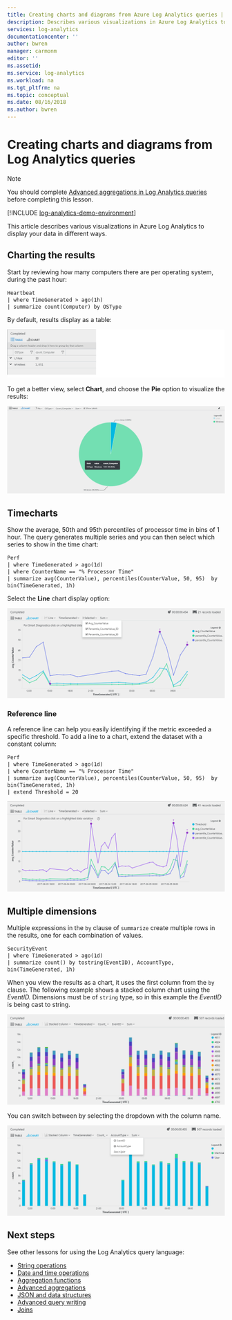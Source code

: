 ```yaml
---
title: Creating charts and diagrams from Azure Log Analytics queries | Microsoft Docs
description: Describes various visualizations in Azure Log Analytics to display your data in different ways.
services: log-analytics
documentationcenter: ''
author: bwren
manager: carmonm
editor: ''
ms.assetid: 
ms.service: log-analytics
ms.workload: na
ms.tgt_pltfrm: na
ms.topic: conceptual
ms.date: 08/16/2018
ms.author: bwren
---
```


# Creating charts and diagrams from Log Analytics queries

> [!NOTE]
> You should complete [Advanced aggregations in Log Analytics queries](advanced-aggregations.md) before completing this lesson.

[!INCLUDE [log-analytics-demo-environment](../../../includes/log-analytics-demo-environment.md)]

This article describes various visualizations in Azure Log Analytics to display your data in different ways.

## Charting the results
Start by reviewing how many computers there are per operating system, during the past hour:

```Kusto
Heartbeat
| where TimeGenerated > ago(1h)
| summarize count(Computer) by OSType  
```

By default, results display as a table:

![Table](media/charts/table-display.png)

To get a better view, select **Chart**, and choose the **Pie** option to visualize the results:

![Pie chart](media/charts/charts-and-diagrams-pie.png)


## Timecharts
Show the average, 50th and 95th percentiles of processor time in bins of 1 hour. The query generates multiple series and you can then select which series to show in the time chart:

```Kusto
Perf
| where TimeGenerated > ago(1d) 
| where CounterName == "% Processor Time" 
| summarize avg(CounterValue), percentiles(CounterValue, 50, 95)  by bin(TimeGenerated, 1h)
```

Select the **Line** chart display option:

![Line chart](media/charts/charts-and-diagrams-multiSeries.png)

### Reference line

A reference line can help you easily identifying if the metric exceeded a specific threshold. To add a line to a chart, extend the dataset with a constant column:

```Kusto
Perf
| where TimeGenerated > ago(1d) 
| where CounterName == "% Processor Time" 
| summarize avg(CounterValue), percentiles(CounterValue, 50, 95)  by bin(TimeGenerated, 1h)
| extend Threshold = 20
```

![Reference line](media/charts/charts-and-diagrams-multiSeriesThreshold.png)

## Multiple dimensions
Multiple expressions in the `by` clause of `summarize` create multiple rows in the results, one for each combination of values.

```Kusto
SecurityEvent
| where TimeGenerated > ago(1d)
| summarize count() by tostring(EventID), AccountType, bin(TimeGenerated, 1h)
```

When you view the results as a chart, it uses the first column from the `by` clause. The following example shows a stacked column chart using the _EventID._ Dimensions must be of `string` type, so in this example the _EventID_ is being cast to string. 

![Bar chart EventID](media/charts/charts-and-diagrams-multiDimension1.png)

You can switch between by selecting the dropdown with the column name. 

![Bar chart AccountType](media/charts/charts-and-diagrams-multiDimension2.png)

## Next steps
See other lessons for using the Log Analytics query language:

- [String operations](string-operations.md)
- [Date and time operations](datetime-operations.md)
- [Aggregation functions](aggregations.md)
- [Advanced aggregations](advanced-aggregations.md)
- [JSON and data structures](json-data-structures.md)
- [Advanced query writing](advanced-query-writing.md)
- [Joins](joins.md)